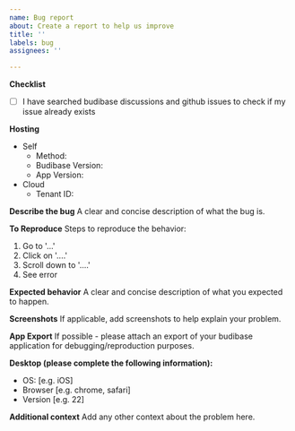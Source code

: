 ```yaml
---
name: Bug report
about: Create a report to help us improve
title: ''
labels: bug
assignees: ''

---
```

**Checklist**
- [ ] I have searched budibase discussions and github issues to check if my issue already exists

**Hosting**
<!-- Delete as appropriate -->
- Self
  - Method: <method> <!-- One of: k8s, docker single image, docker compose, digital ocean: -->
  - Budibase Version: <version> <!-- e.g. 1.0.105 -->
  - App Version: <version> <!-- Indicate app version if bug is related to an application -->
- Cloud
  - Tenant ID: <tenantId> <!-- shown in URL as <tenantID>.budibase.app -->

**Describe the bug**
A clear and concise description of what the bug is.

**To Reproduce**
Steps to reproduce the behavior:
1. Go to '...'
2. Click on '....'
3. Scroll down to '....'
4. See error

**Expected behavior**
A clear and concise description of what you expected to happen.

**Screenshots**
If applicable, add screenshots to help explain your problem.
  
**App Export**
If possible - please attach an export of your budibase application for debugging/reproduction purposes.

**Desktop (please complete the following information):**
 - OS: [e.g. iOS]
 - Browser [e.g. chrome, safari]
 - Version [e.g. 22]

**Additional context**
Add any other context about the problem here.
